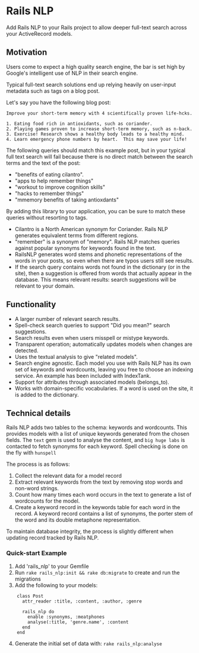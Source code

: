 Rails NLP
====

Add Rails NLP to your Rails project to allow deeper full-text search across
your ActiveRecord models.

## Motivation

Users come to expect a high quality search engine, the bar is
set high by Google's intelligent use of NLP in their search engine.

Typical full-text search solutions end up relying heavily on user-input metadata
such as tags on a blog post.  

Let's say you have the following blog post:

    Improve your short-term memory with 4 scientifically proven life-hcks.

    1. Eating food rich in antioxidants, such as coriander.
    2. Playing games proven to increase short-term memory, such as n-back.
    3. Exercise! Research shows a healthy body leads to a healthy mind.
    4. Learn emergency phone numbers by heart.  This may save your life!

The following queries should match this example post, but in your typical
full text search will fail because there is no direct match between the search
terms and the text of the post:

* "benefits of eating cilantro".
* "apps to help remember things"
* "workout to improve cognition skills"
* "hacks to remember things"
* "mmemory benefits of taking antioxdants"

By adding this library to your application, you can be sure to match these
queries without resorting to tags.

* Cilantro is a North American synonym for Coriander.  Rails NLP generates
  equivalent terms from different regions.
* "remember" is a synonym of "memory".  Rails NLP matches queries against
  popular synonyms for keywords found in the text.
* RailsNLP generates word stems and phonetic representations of the words in
  your posts, so even when there are typos users still see results.
* If the search query contains words not found in the dictionary (or in the
  site), then a suggestion is offered from words that actually appear in the
  database.  This means relevant results: search suggestions will be relevant to
  your domain.

## Functionality

* A larger number of relevant search results.
* Spell-check search queries to support "Did you mean?" search suggestions.
* Search results even when users misspell or mistype keywords.
* Transparent operation; automatically updates models when changes are detected.
* Uses the textual analysis to give "related models".
* Search engine agnostic.  Each model you use with Rails NLP has its own set of
  keywords and wordcounts, leaving you free to choose an indexing service. An
  example has been included with IndexTank.
* Support for attributes through associated models (belongs\_to).
* Works with domain-specific vocabularies.  If a word is used on the site, it is
  added to the dictionary.

## Technical details

Rails NLP adds two tables to the schema: keywords and wordcounts.  This provides
models with a list of unique keywords generated from the chosen fields.  The
`text` gem is used to analyse the content, and `big huge labs` is contacted to
fetch synonyms for each keyword. Spell checking is done on the fly with
`hunspell`

The process is as follows:

1. Collect the relevant data for a model record
2. Extract relevant keywords from the text by removing stop words and non-word
   strings.
3. Count how many times each word occurs in the text to generate a list of
   wordcounts for the model.
4. Create a keyword record in the keywords table for each word in the record. A
   keyword record contains a list of synonyms, the porter stem of the word and
   its double metaphone representation.

To maintain database integrity, the process is slightly different when updating
record tracked by Rails NLP.

### Quick-start Example

1. Add 'rails\_nlp' to your Gemfile
2. Run `rake rails_nlp:init && rake db:migrate` to create and run the migrations
3. Add the following to your models:

````
    class Post
      attr_reader :title, :content, :author, :genre

      rails_nlp do
        enable :synonyms, :meatphones
        analyse(:title, 'genre.name', :content
      end
    end
````

4. Generate the initial set of data with: `rake rails_nlp:analyse`
